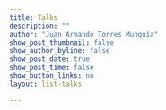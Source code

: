 ```yaml
---
title: Talks
description: ""
author: "Juan Armando Torres Munguía"
show_post_thumbnail: false
show_author_byline: false
show_post_date: true
show_post_time: false
show_button_links: no
layout: list-talks 

---
```


